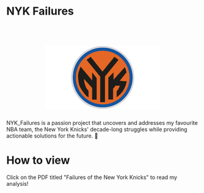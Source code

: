 # NYK Failures

<h1 align="center">
  <br>
  <img src="https://github.com/danielliu2707/personal-website/blob/main/urara/assets/knicks.png" width="300">
</h1>

NYK_Failures is a passion project that uncovers and addresses my favourite NBA team, the New York Knicks' decade-long struggles while providing actionable solutions for the future. 🏀

# How to view

Click on the PDF titled "Failures of the New York Knicks" to read my analysis!

